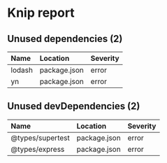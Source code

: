 # Knip report

## Unused dependencies (2)

| Name   | Location     | Severity |
| :----- | :----------- | :------- |
| lodash | package.json | error    |
| yn     | package.json | error    |

## Unused devDependencies (2)

| Name             | Location     | Severity |
| :--------------- | :----------- | :------- |
| @types/supertest | package.json | error    |
| @types/express   | package.json | error    |

